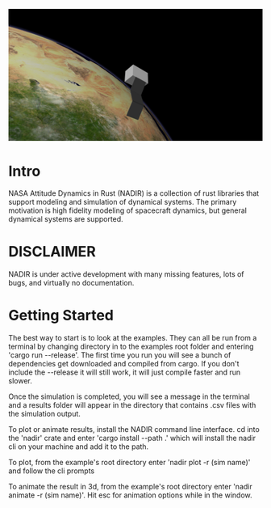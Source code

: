 ![alt text](<Screenshot from 2025-01-28 00-07-00.png>)
# Intro
NASA Attitude Dynamics in Rust (NADIR) is a collection of rust libraries that support modeling and simulation of dynamical systems. The primary motivation is high fidelity modeling of spacecraft dynamics, but general dynamical systems are supported.

# DISCLAIMER
NADIR is under active development with many missing features, lots of bugs, and virtually no documentation. 

# Getting Started
The best way to start is to look at the examples. They can all be run from a terminal by changing directory in to the examples root folder and entering 'cargo run --release'. The first time you run you will see a bunch of dependencies get downloaded and compiled from cargo. If you don't include the --release it will still work, it will just compile faster and run slower.

Once the simulation is completed, you will see a message in the terminal and a results folder will appear in the directory that contains .csv files with the simulation output. 

To plot or animate results, install the NADIR command line interface. cd into the 'nadir' crate and enter 'cargo install --path .' which will install the nadir cli on your machine and add it to the path.

To plot, from the example's root directory enter 'nadir plot -r (sim name)' and follow the cli prompts

To animate the result in 3d, from the example's root directory enter 'nadir animate -r (sim name)'. Hit esc for animation options while in the window.